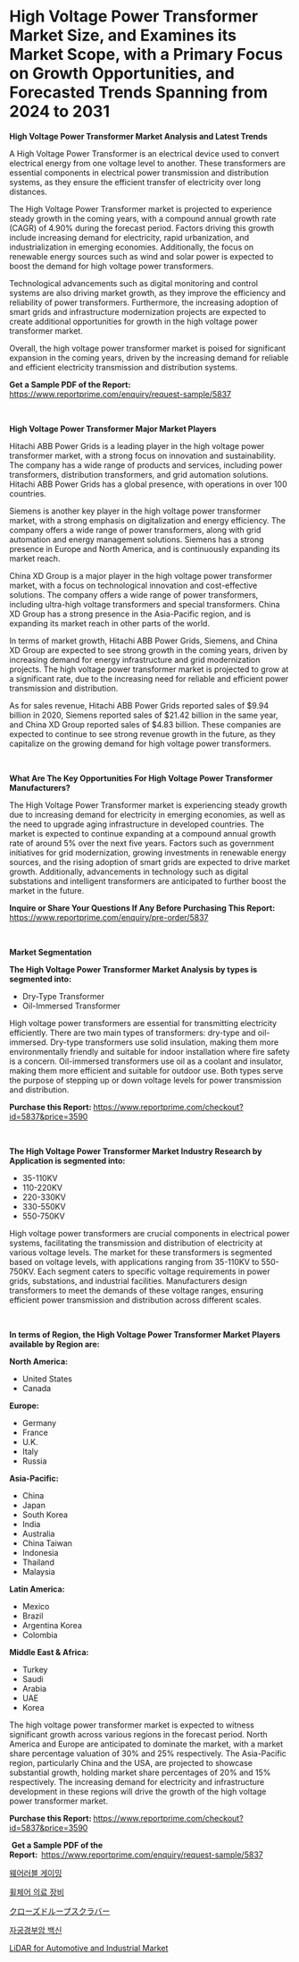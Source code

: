 <p><h1>High Voltage Power Transformer Market Size, and Examines its Market Scope, with a Primary Focus on Growth Opportunities, and Forecasted Trends Spanning from 2024 to 2031</h1></p><p><strong>High Voltage Power Transformer Market Analysis and Latest Trends</strong></p>
<p><p>A High Voltage Power Transformer is an electrical device used to convert electrical energy from one voltage level to another. These transformers are essential components in electrical power transmission and distribution systems, as they ensure the efficient transfer of electricity over long distances.</p><p>The High Voltage Power Transformer market is projected to experience steady growth in the coming years, with a compound annual growth rate (CAGR) of 4.90% during the forecast period. Factors driving this growth include increasing demand for electricity, rapid urbanization, and industrialization in emerging economies. Additionally, the focus on renewable energy sources such as wind and solar power is expected to boost the demand for high voltage power transformers.</p><p>Technological advancements such as digital monitoring and control systems are also driving market growth, as they improve the efficiency and reliability of power transformers. Furthermore, the increasing adoption of smart grids and infrastructure modernization projects are expected to create additional opportunities for growth in the high voltage power transformer market.</p><p>Overall, the high voltage power transformer market is poised for significant expansion in the coming years, driven by the increasing demand for reliable and efficient electricity transmission and distribution systems.</p></p>
<p><strong>Get a Sample PDF of the Report:&nbsp;</strong> <a href="https://www.reportprime.com/enquiry/request-sample/5837">https://www.reportprime.com/enquiry/request-sample/5837</a></p>
<p>&nbsp;</p>
<p><strong>High Voltage Power Transformer Major Market Players</strong></p>
<p><p>Hitachi ABB Power Grids is a leading player in the high voltage power transformer market, with a strong focus on innovation and sustainability. The company has a wide range of products and services, including power transformers, distribution transformers, and grid automation solutions. Hitachi ABB Power Grids has a global presence, with operations in over 100 countries.</p><p>Siemens is another key player in the high voltage power transformer market, with a strong emphasis on digitalization and energy efficiency. The company offers a wide range of power transformers, along with grid automation and energy management solutions. Siemens has a strong presence in Europe and North America, and is continuously expanding its market reach.</p><p>China XD Group is a major player in the high voltage power transformer market, with a focus on technological innovation and cost-effective solutions. The company offers a wide range of power transformers, including ultra-high voltage transformers and special transformers. China XD Group has a strong presence in the Asia-Pacific region, and is expanding its market reach in other parts of the world.</p><p>In terms of market growth, Hitachi ABB Power Grids, Siemens, and China XD Group are expected to see strong growth in the coming years, driven by increasing demand for energy infrastructure and grid modernization projects. The high voltage power transformer market is projected to grow at a significant rate, due to the increasing need for reliable and efficient power transmission and distribution.</p><p>As for sales revenue, Hitachi ABB Power Grids reported sales of $9.94 billion in 2020, Siemens reported sales of $21.42 billion in the same year, and China XD Group reported sales of $4.83 billion. These companies are expected to continue to see strong revenue growth in the future, as they capitalize on the growing demand for high voltage power transformers.</p></p>
<p>&nbsp;</p>
<p><strong>What Are The Key Opportunities For High Voltage Power Transformer Manufacturers?</strong></p>
<p><p>The High Voltage Power Transformer market is experiencing steady growth due to increasing demand for electricity in emerging economies, as well as the need to upgrade aging infrastructure in developed countries. The market is expected to continue expanding at a compound annual growth rate of around 5% over the next five years. Factors such as government initiatives for grid modernization, growing investments in renewable energy sources, and the rising adoption of smart grids are expected to drive market growth. Additionally, advancements in technology such as digital substations and intelligent transformers are anticipated to further boost the market in the future.</p></p>
<p><strong>Inquire or Share Your Questions If Any Before Purchasing This Report:</strong> <a href="https://www.reportprime.com/enquiry/pre-order/5837">https://www.reportprime.com/enquiry/pre-order/5837</a></p>
<p>&nbsp;</p>
<p><strong>Market Segmentation</strong></p>
<p><strong>The High Voltage Power Transformer Market Analysis by types is segmented into:</strong></p>
<p><ul><li>Dry-Type Transformer</li><li>Oil-Immersed Transformer</li></ul></p>
<p><p>High voltage power transformers are essential for transmitting electricity efficiently. There are two main types of transformers: dry-type and oil-immersed. Dry-type transformers use solid insulation, making them more environmentally friendly and suitable for indoor installation where fire safety is a concern. Oil-immersed transformers use oil as a coolant and insulator, making them more efficient and suitable for outdoor use. Both types serve the purpose of stepping up or down voltage levels for power transmission and distribution.</p></p>
<p><strong>Purchase this Report:&nbsp;</strong><a href="https://www.reportprime.com/checkout?id=5837&price=3590">https://www.reportprime.com/checkout?id=5837&price=3590</a></p>
<p>&nbsp;</p>
<p><strong>The High Voltage Power Transformer Market Industry Research by Application is segmented into:</strong></p>
<p><ul><li>35-110KV</li><li>110-220KV</li><li>220-330KV</li><li>330-550KV</li><li>550-750KV</li></ul></p>
<p><p>High voltage power transformers are crucial components in electrical power systems, facilitating the transmission and distribution of electricity at various voltage levels. The market for these transformers is segmented based on voltage levels, with applications ranging from 35-110KV to 550-750KV. Each segment caters to specific voltage requirements in power grids, substations, and industrial facilities. Manufacturers design transformers to meet the demands of these voltage ranges, ensuring efficient power transmission and distribution across different scales.</p></p>
<p>&nbsp;</p>
<p><strong>In terms of Region, the High Voltage Power Transformer Market Players available by Region are:</strong></p>
<p>
    <p> <strong> North America: </strong>
        <ul>
            <li>United States</li>
            <li>Canada</li>
        </ul>
        </p> 
    <p> <strong> Europe: </strong>
        <ul>
            <li>Germany</li>
            <li>France</li>
            <li>U.K.</li>
            <li>Italy</li>
            <li>Russia</li>
        </ul>
        </p> 
    <p> <strong> Asia-Pacific: </strong>
        <ul>
            <li>China</li>
            <li>Japan</li>
            <li>South Korea</li>
            <li>India</li>
            <li>Australia</li>
            <li>China Taiwan</li>
            <li>Indonesia</li>
            <li>Thailand</li>
            <li>Malaysia</li>
        </ul>
        </p> 
    <p> <strong> Latin America: </strong>
        <ul>
            <li>Mexico</li>
            <li>Brazil</li>
            <li>Argentina Korea</li>
            <li>Colombia</li>
        </ul>
        </p> 
    <p> <strong> Middle East & Africa: </strong>
        <ul>
            <li>Turkey</li>
            <li>Saudi</li>
            <li>Arabia</li>
            <li>UAE</li>
            <li>Korea</li>
        </ul>
    </p>
    </p>
<p><p>The high voltage power transformer market is expected to witness significant growth across various regions in the forecast period. North America and Europe are anticipated to dominate the market, with a market share percentage valuation of 30% and 25% respectively. The Asia-Pacific region, particularly China and the USA, are projected to showcase substantial growth, holding market share percentages of 20% and 15% respectively. The increasing demand for electricity and infrastructure development in these regions will drive the growth of the high voltage power transformer market.</p></p>
<p><strong>Purchase this Report: </strong><a href="https://www.reportprime.com/checkout?id=5837&price=3590">https://www.reportprime.com/checkout?id=5837&price=3590</a></p>
<p>&nbsp;<strong>Get a Sample PDF of the Report:&nbsp;&nbsp;</strong><a href="https://www.reportprime.com/enquiry/request-sample/5837">https://www.reportprime.com/enquiry/request-sample/5837</a></p>
<p><strong></strong></p>
<p><p><a href="https://github.com/darrellockm3ytan895656/Market-Research-Report-List-1/blob/main/202596314968.md">웨어러블 게이밍</a></p><p><a href="https://medium.com/@treyhettinger2023/%ED%9C%A0%EC%B2%B4%EC%96%B4-%EC%9D%98%EB%A3%8C%EC%9E%A5%EB%B9%84-%EC%8B%9C%EC%9E%A5-%EC%9C%A0%ED%98%95-%EC%9D%91%EC%9A%A9-%EB%B0%8F-%EC%A7%80%EB%A6%AC%EC%97%90-%EB%8C%80%ED%95%9C-%ED%8F%AC%EA%B4%84%EC%A0%81-%ED%8F%89%EA%B0%80-6b423f0832a3">휠체어 의료 장비</a></p><p><a href="https://medium.com/@alliegrater55/%E3%82%AF%E3%83%AD%E3%83%BC%E3%82%BA%E3%83%89%E3%83%AB%E3%83%BC%E3%83%97%E3%82%B9%E3%82%AF%E3%83%A9%E3%83%90%E3%83%BC%E5%B8%82%E5%A0%B4%E3%81%AF-%E5%B8%82%E5%A0%B4%E3%82%B7%E3%82%A7%E3%82%A2-%E5%B8%82%E5%A0%B4%E3%83%88%E3%83%AC%E3%83%B3%E3%83%89-%E5%B8%82%E5%A0%B4%E6%88%90%E9%95%B7%E3%81%AB%E9%96%A2%E3%81%99%E3%82%8B%E6%83%85%E5%A0%B1%E3%82%92%E6%8F%90%E4%BE%9B%E3%81%97%E3%81%BE%E3%81%99-c51051c00578">クローズドループスクラバー</a></p><p><a href="https://medium.com/@fredajerde/%EC%9E%90%EA%B6%81%EA%B2%BD%EB%B6%80%EC%95%94-%EB%B0%B1%EC%8B%A0-%EC%8B%9C%EC%9E%A5-%EC%A1%B0%EC%82%AC-%EB%B3%B4%EA%B3%A0%EC%84%9C-%EA%B7%B8-%EC%97%AD%EC%82%AC-%EB%B0%8F-2024%EB%85%84%EB%B6%80%ED%84%B0-2031%EB%85%84%EA%B9%8C%EC%A7%80%EC%9D%98-%EC%98%88%EC%B8%A1-4fccc9efdca9">자궁경부암 백신</a></p><p><a href="https://issuu.com/reportprime-2/docs/lidar-for-automotive-and-industrial-market-size-20">LiDAR for Automotive and Industrial Market</a></p></p>